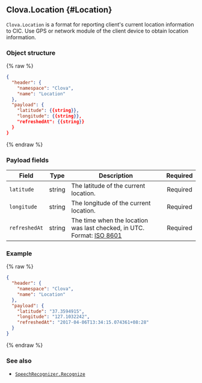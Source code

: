 ## Clova.Location {#Location}

`Clova.Location` is a format for reporting client's current location information to CIC. Use GPS or network module of the client device to obtain location information.

### Object structure

{% raw %}
```json
{
  "header": {
    "namespace": "Clova",
    "name": "Location"
  },
  "payload": {
    "latitude": {{string}},
    "longitude": {{string}},
    "refreshedAt": {{string}}
  }
}
```
{% endraw %}

### Payload fields

| Field       | Type    | Description                     | Required |
|---------------|:---------:|-----------------------------|:---------:|
| `latitude`      | string  | The latitude of the current location.                                                                                   | Required |
| `longitude`     | string  | The longitude of the current location.                                                                                     | Required |
| `refreshedAt`   | string  | The time when the location was last checked, in UTC. Format: [ISO 8601](https://en.wikipedia.org/wiki/ISO_8601) | Required |

### Example

{% raw %}
```json
{
  "header": {
    "namespace": "Clova",
    "name": "Location"
  },
  "payload": {
    "latitude": "37.3594915",
    "longitude": "127.1032242",
    "refreshedAt": "2017-04-06T13:34:15.074361+08:28"
  }
}
```
{% endraw %}

### See also

* [`SpeechRecognizer.Recognize`](/CIC/References/CICInterface/SpeechRecognizer.md#Recognize)
